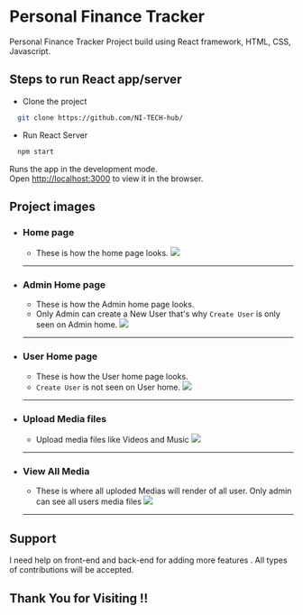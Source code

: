 # Personal Finance Tracker

Personal Finance Tracker Project build using React framework, HTML, CSS, Javascript.

## Steps to run React app/server

 - Clone the project
```bash
  git clone https://github.com/NI-TECH-hub/
```

 - Run React Server
```bash
  npm start
```

Runs the app in the development mode.\
Open [http://localhost:3000](http://localhost:3000) to view it in the browser.



## Project images 
  - ### Home page 
    - These is how the home page looks. 
        ![](github/home.JPG)
    ------
  - ### Admin Home page 
    - These is how the Admin home page looks. 
    - Only Admin can create a New User that's why `Create User` is only seen on Admin home.
        ![](github/adminhome.JPG)
    ------
  - ### User Home page 
    - These is how the User home page looks. 
    - `Create User` is not seen on User home.
        ![](github/userhome.JPG)
    ------
  - ### Upload Media files 
    - Upload media files like Videos and Music
        ![](github/upload.JPG)
    ------
  - ### View All Media 
    - These is where all uploded Medias will render of all user. Only admin can see all users media files 
        ![](github/media.JPG)
    ------

## Support
I need help on front-end and back-end for adding more features .
All types of contributions will be accepted. 


## Thank You for Visiting !!
